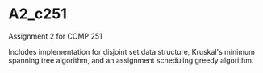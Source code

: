 # A2_c251
Assignment 2 for COMP 251

Includes implementation for disjoint set data structure, Kruskal's minimum spanning tree algorithm, and 
an assignment scheduling greedy algorithm.
